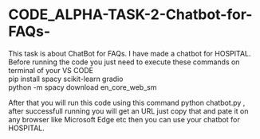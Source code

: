 # CODE_ALPHA-TASK-2-Chatbot-for-FAQs-
This task is about ChatBot for FAQs. I have made a chatbot for HOSPITAL. Before running the code you just need to execute these commands on terminal of your VS CODE  
          pip install spacy scikit-learn gradio           
          python -m spacy download en_core_web_sm
          
After that you will run this code using this command python chatbot.py , after successfull running you will get an URL just copy that and pate it on any browser like Microsoft Edge etc then you can use your chatbot for HOSPITAL. 

